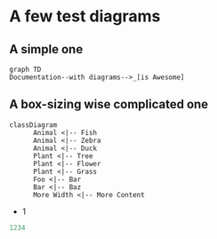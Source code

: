 # A few test diagrams

## A simple one

```mermaid
graph TD
Documentation--with diagrams-->_[is Awesome]
```

## A box-sizing wise complicated one

```mermaid
classDiagram
      Animal <|-- Fish
      Animal <|-- Zebra
      Animal <|-- Duck
      Plant <|-- Tree
      Plant <|-- Flower
      Plant <|-- Grass
      Foo <|-- Bar
      Bar <|-- Baz
      More Width <|-- More Content
```

- 1

```js
1234
```
